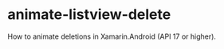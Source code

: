 animate-listview-delete
=======================

How to animate deletions in Xamarin.Android (API 17 or higher).
